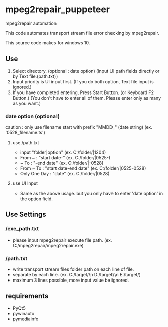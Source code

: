 # mpeg2repair_puppeteer

mpeg2repair automation

This code automates transport stream file error checking by mpeg2repair.

This source code makes for windows 10.

## Use
 1. Select directory. (optional : date option) (input UI path fields directly or by Text file.(path.txt))
 2. Input priority is UI input first. (If you do both option, Text file input is ignored.)
 3. If you have completed entering, Press Start Button. (or Keyboard F2 Button.) (You don't have to enter all of them. Please enter only as many as you want.)

### date option (optional)
caution : only use filename start with prefix "MMDD_" (date string)
(ex. '0528_filename.ts')

1. use /path.txt
   * input "folder|option" (ex. C:/folder/|1204)
   * From ~ : "start date-" (ex. C:/folder/|0525-)
   * ~ To : "-end date" (ex. C:/folder/|-0528)
   * From ~ To : "start date-end date" (ex. C:/folder/|0525-0528)
   * Only One Day : "date" (ex. C:/folder/|0528)

2. use UI Input
   * Same as the above usage. but you only have to enter 'date option' in the option field.

## Use Settings
### /exe_path.txt
 * please input mpeg2repair execute file path. (ex. C:/mpeg2repair/mpeg2repair.exe)

### /path.txt
* write transport stream files folder path on each line of file.
* separate by each line. 
  (ex.
  C:/target/\n
  D:/target/\n
  E:/target/)
* maximum 3 lines possible, more input value be ignored.

## requirements
* PyQt5
* pywinauto
* pymediainfo
